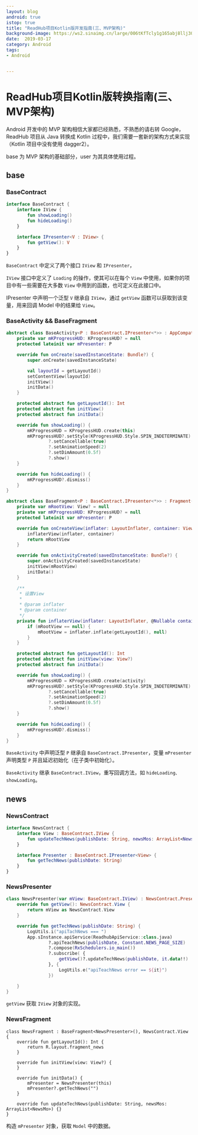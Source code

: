 ```yaml
---
layout: blog 
android: true 
istop: true
title: "ReadHub项目Kotlin版开发指南(三、MVP架构)" 
background-image: https://ws2.sinaimg.cn/large/006tKfTcly1g165abj8llj30mm0yenpd.jpg
date:  2019-03-17
category: Android
tags: 
- Android


---
```


# ReadHub项目Kotlin版转换指南(三、MVP架构)

Android 开发中的 MVP 架构相信大家都已经熟悉，不熟悉的请右转 Google，ReadHub 项目从 Java 转换成 Kotlin 过程中，我们需要一套新的架构方式来实现（Kotlin 项目中没有使用 dagger2）。

base 为 MVP 架构的基础部分，user 为其具体使用过程。

## base

### BaseContract

```kotlin
interface BaseContract {
    interface IView {
        fun showLoading()
        fun hideLoading()
    }

    interface IPresenter<V : IView> {
        fun getView(): V
    }
}
```

`BaseContract` 中定义了两个接口 `IView` 和 `IPresenter`，

`IView` 接口中定义了 `Loading` 的操作，使其可以在每个 `View` 中使用，如果你的项目中有一些需要在大多数 `View` 中用到的函数，也可定义在此接口中。

IPresenter 中声明一个泛型 `V` 继承自 `IView`，通过 `getView` 函数可以获取到该变量，用来回调 Model 中的结果给 `View`。

### BaseActivity && BaseFragment

```kotlin
abstract class BaseActivity<P : BaseContract.IPresenter<*>> : AppCompatActivity(), BaseContract.IView {
    private var mKProgressHUD: KProgressHUD? = null
    protected lateinit var mPresenter: P

    override fun onCreate(savedInstanceState: Bundle?) {
        super.onCreate(savedInstanceState)

        val layoutId = getLayoutId()
        setContentView(layoutId)
        initView()
        initData()
    }

    protected abstract fun getLayoutId(): Int
    protected abstract fun initView()
    protected abstract fun initData()

    override fun showLoading() {
        mKProgressHUD = KProgressHUD.create(this)
        mKProgressHUD?.setStyle(KProgressHUD.Style.SPIN_INDETERMINATE)
                ?.setCancellable(true)
                ?.setAnimationSpeed(2)
                ?.setDimAmount(0.5f)
                ?.show()
    }

    override fun hideLoading() {
        mKProgressHUD?.dismiss()
    }
}
```

```kotlin
abstract class BaseFragment<P : BaseContract.IPresenter<*>> : Fragment(), BaseContract.IView {
    private var mRootView: View? = null
    private var mKProgressHUD: KProgressHUD? = null
    protected lateinit var mPresenter: P

    override fun onCreateView(inflater: LayoutInflater, container: ViewGroup?, savedInstanceState: Bundle?): View? {
        inflaterView(inflater, container)
        return mRootView
    }

    override fun onActivityCreated(savedInstanceState: Bundle?) {
        super.onActivityCreated(savedInstanceState)
        initView(mRootView)
        initData()
    }

    /**
     * 设置View
     *
     * @param inflater
     * @param container
     */
    private fun inflaterView(inflater: LayoutInflater, @Nullable container: ViewGroup?) {
        if (mRootView == null) {
            mRootView = inflater.inflate(getLayoutId(), null)
        }
    }

    protected abstract fun getLayoutId(): Int
    protected abstract fun initView(view: View?)
    protected abstract fun initData()

    override fun showLoading() {
        mKProgressHUD = KProgressHUD.create(activity)
        mKProgressHUD?.setStyle(KProgressHUD.Style.SPIN_INDETERMINATE)
                ?.setCancellable(true)
                ?.setAnimationSpeed(2)
                ?.setDimAmount(0.5f)
                ?.show()
    }

    override fun hideLoading() {
        mKProgressHUD?.dismiss()
    }
}
```

`BaseActivity` 中声明泛型 `P` 继承自 `BaseContract.IPresenter`，变量 `mPresenter` 声明类型 `P` 并且延迟初始化（在子类中初始化）。

`BaseActivity` 继承 `BaseContract.IView`，重写回调方法，如 `hideLoading、showLoading`。

##  news

### NewsContract

```kotlin
interface NewsContract {
    interface View : BaseContract.IView {
        fun updateTechNews(publishDate: String, newsMos: ArrayList<NewsMo>)
    }

    interface Presenter : BaseContract.IPresenter<View> {
        fun getTechNews(publishDate: String)
    }
}
```

### NewsPresenter

```kotlin
class NewsPresenter(var mView: BaseContract.IView) : NewsContract.Presenter {
    override fun getView(): NewsContract.View {
        return mView as NewsContract.View
    }

    override fun getTechNews(publishDate: String) {
        LogUtils.i("apiTachNews === ")
        App.sInstance.apiService(ReadhubApiService::class.java)
                ?.apiTeachNews(publishDate, Constant.NEWS_PAGE_SIZE)
                ?.compose(RxSchedulers.io_main())
                ?.subscribe( {
                    getView()?.updateTechNews(publishDate, it.data!!)
                }, {
                    LogUtils.e("apiTeachNews error == ${it}")
                })

    }
}
```

`getView` 获取 `IView` 对象的实现。

### NewsFragment

```
class NewsFragment : BaseFragment<NewsPresenter>(), NewsContract.View {
    override fun getLayoutId(): Int {
        return R.layout.fragment_news
    }

    override fun initView(view: View?) {
    }

    override fun initData() {
        mPresenter = NewsPresenter(this)
        mPresenter?.getTechNews("")
    }

    override fun updateTechNews(publishDate: String, newsMos: ArrayList<NewsMo>) {}
}
```

构造 `mPresenter` 对象，获取 `Model` 中的数据。